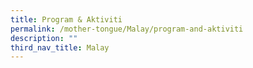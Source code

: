 ```yaml
---
title: Program & Aktiviti
permalink: /mother-tongue/Malay/program-and-aktiviti
description: ""
third_nav_title: Malay
---
```

